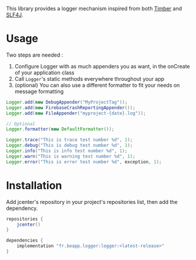 This library provides a logger mechanism inspired from both [Timber](https://github.com/JakeWharton/timber) and [SLF4J](http://www.slf4j.org/).

# Usage

Two steps are needed :

1. Configure Logger with as much appenders you as want, in the onCreate of your application class
2. Call `Logger`'s static methods everywhere throughout your app
3. (optional) You can also use a different formatter to fit your needs on message formatting
 
 
```java
Logger.add(new DebugAppender("MyProjectTag"));
Logger.add(new FirebaseCrashReportingAppender());
Logger.add(new FileAppender("myproject-{date}.log"));

// Optional
Logger.formatter(new DefaultFormatter());

Logger.trace("This is trace test number %d", 1);
Logger.debug("This is debug test number %d", 1);
Logger.info("This is info test number %d", 1);
Logger.warn("This is warning test number %d", 1);
Logger.error("This is error test number %d", exception, 1);
```

# Installation

Add jcenter's repository in your project's repositories list, then add the dependency.

```groovy
repositories {
    jcenter()
}

dependencies {
    implementation "fr.beapp.logger:logger:<latest-release>"
}
```